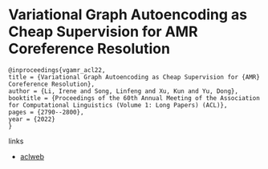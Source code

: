 # Variational Graph Autoencoding as Cheap Supervision for AMR Coreference Resolution

```
@inproceedings{vgamr_acl22,
title = {Variational Graph Autoencoding as Cheap Supervision for {AMR} Coreference Resolution},
author = {Li, Irene and Song, Linfeng and Xu, Kun and Yu, Dong},
booktitle = {Proceedings of the 60th Annual Meeting of the Association for Computational Linguistics (Volume 1: Long Papers) (ACL)},
pages = {2790--2800},
year = {2022}
}
```

links
- [aclweb](https://www.aclweb.org/anthology/2022.acl-long.199/)

